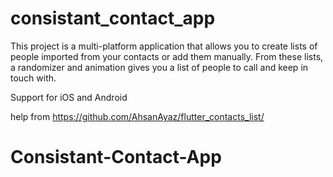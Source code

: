 # consistant_contact_app

This project is a multi-platform application that allows you to create lists of people imported from your contacts or add them manually. From these lists, a randomizer and animation gives you a list of people to call and keep in touch with.

Support for iOS and Android

help from https://github.com/AhsanAyaz/flutter_contacts_list/

# Consistant-Contact-App
